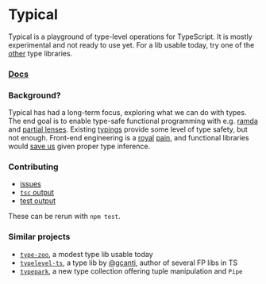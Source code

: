 # Typical

Typical is a playground of type-level operations for TypeScript.
It is mostly experimental and not ready to use yet.
For a lib usable today, try one of the [other](https://github.com/tycho01/typical/#similar-projects) type libraries.

<!--
### Installing

```
npm i typical-ts
```
-->

### [Docs](http://tycho01.github.io/typical/index.html)

### Background?

Typical has had a long-term focus, exploring what we can do with types.
The end goal is to enable type-safe functional programming with e.g. [ramda](http://ramdajs.com/docs/) and [partial lenses](https://github.com/calmm-js/partial.lenses/). Existing [typings](https://github.com/types/npm-ramda/) provide some level of type safety, but not enough.
Front-end engineering is a [royal](https://github.com/reactjs/redux/blob/master/examples/todos/src/actions/index.js) [pain](https://github.com/ngrx/platform/blob/master/example-app/app/books/actions/book.ts), and functional libraries would [save us](https://github.com/calmm-js/kral-todomvc/blob/master/src/todos-meta.js#L17-L24) given proper type inference.

### Contributing

- [issues](https://github.com/tycho01/typical/issues/)
- [`tsc` output](https://github.com/tycho01/typical/blob/master/tsc.log)
- [test output](https://github.com/tycho01/typical/blob/master/errors.log)

These can be rerun with `npm test`.

### Similar projects

- [`type-zoo`](https://github.com/pelotom/type-zoo), a modest type lib usable today
- [`typelevel-ts`](https://github.com/gcanti/typelevel-ts), a type lib by [@gcanti](https://github.com/gcanti), author of several FP libs in TS
- [`typepark`](https://github.com/kgtkr/typepark), a new type collection offering tuple manipulation and `Pipe`
